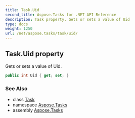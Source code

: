 ```yaml
---
title: Task.Uid
second_title: Aspose.Tasks for .NET API Reference
description: Task property. Gets or sets a value of Uid
type: docs
weight: 1250
url: /net/aspose.tasks/task/uid/
---
```

## Task.Uid property

Gets or sets a value of Uid.

```csharp
public int Uid { get; set; }
```

### See Also

* class [Task](../)
* namespace [Aspose.Tasks](../../task/)
* assembly [Aspose.Tasks](../../../)


